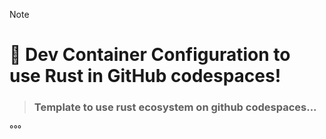 > [!NOTE]
> # 🎒 Dev Container Configuration to use Rust in GitHub codespaces!
> > ### **Template to use rust ecosystem on github codespaces...**

°°°